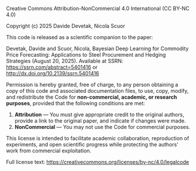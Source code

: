 Creative Commons Attribution-NonCommercial 4.0 International (CC BY-NC 4.0)

Copyright (c) 2025 Davide Devetak, Nicola Scuor

This code is released as a scientific companion to the paper:

Devetak, Davide and Scuor, Nicola, Bayesian Deep Learning for Commodity Price Forecasting: Applications to Steel Procurement and Hedging Strategies (August 20, 2025). Available at SSRN: https://ssrn.com/abstract=5401416 or http://dx.doi.org/10.2139/ssrn.5401416

Permission is hereby granted, free of charge, to any person obtaining a copy
of this code and associated documentation files, to use, copy, 
modify, and redistribute the Code for **non-commercial, academic, or research purposes**, 
provided that the following conditions are met:

1. **Attribution** — You must give appropriate credit to the original authors, provide a link to the original paper, and indicate if changes were made.
2. **NonCommercial** — You may not use the Code for commercial purposes.

This license is intended to facilitate academic collaboration, reproduction of experiments,
and open scientific progress while protecting the authors' work from commercial exploitation.

Full license text: https://creativecommons.org/licenses/by-nc/4.0/legalcode
